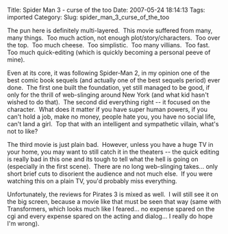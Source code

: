 Title: Spider Man 3 - curse of the too
Date: 2007-05-24 18:14:13
Tags: imported
Category: 
Slug: spider_man_3_curse_of_the_too

The pun here is definitely multi-layered.  This movie suffered from many, many things.  Too much action, not enough plot/story/characters.  Too over the top.  Too much cheese.  Too simplistic.  Too many villians.  Too fast.  Too much quick-editing (which is quickly becoming a personal peeve of mine).

Even at its core, it was following Spider-Man 2, in my opinion one of the best comic book sequels (and actually one of the best sequels period) ever done.  The first one built the foundation, yet still managed to be good, if only for the thrill of web-slinging around New York (and what kid hasn't wished to do that).  The second did everything right -- it focused on the character.  What does it matter if you have super human powers, if you can't hold a job, make no money, people hate you, you have no social life, can't land a girl.  Top that with an intelligent and sympathetic villain, what's not to like?

The third movie is just plain bad.  However, unless you have a huge TV in your home, you may want to still catch it in the theaters -- the quick editing is really bad in this one and its tough to tell what the hell is going on (especially in the first scene).  There are no long web-slinging takes... only short brief cuts to disorient the audience and not much else.  If you were watching this on a plain TV, you'd probably miss everything.

Unfortunately, the reviews for Pirates 3 is mixed as well.  I will still see it on the big screen, because a movie like that must be seen that way (same with Transformers, which looks much like I feared... no expense spared on the cgi and every expense spared on the acting and dialog... I really do hope I'm wrong).
